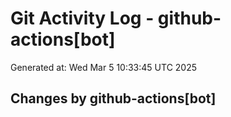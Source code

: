 # Git Activity Log - github-actions[bot]
Generated at: Wed Mar  5 10:33:45 UTC 2025
## Changes by github-actions[bot]
```diff
```
